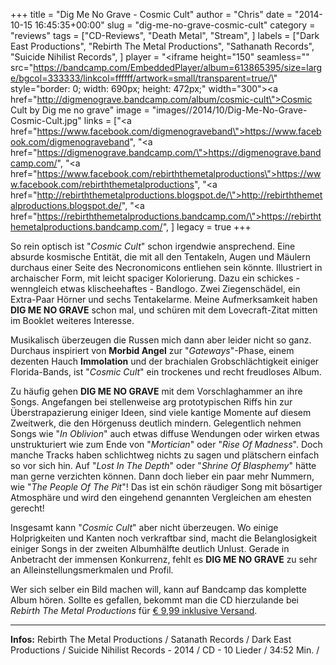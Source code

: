 +++
title = "Dig Me No Grave - Cosmic Cult"
author = "Chris"
date = "2014-10-15 16:45:35+00:00"
slug = "dig-me-no-grave-cosmic-cult"
category = "reviews"
tags = ["CD-Reviews", "Death Metal", "Stream", ]
labels = ["Dark East Productions", "Rebirth The Metal Productions", "Sathanath Records", "Suicide Nihilist Records", ]
player = "<iframe height=\"150\" seamless=\"\" src=\"https://bandcamp.com/EmbeddedPlayer/album=613865395/size=large/bgcol=333333/linkcol=ffffff/artwork=small/transparent=true/\" style=\"border: 0; width: 690px; height: 472px;\" width=\"300\"><a href=\"http://digmenograve.bandcamp.com/album/cosmic-cult\">Cosmic Cult by Dig me no grave</a></iframe>"
image = "images//2014/10/Dig-Me-No-Grave-Cosmic-Cult.jpg"
links = ["<a href=\"https://www.facebook.com/digmenograveband\">https://www.facebook.com/digmenograveband</a>", "<a href=\"https://digmenograve.bandcamp.com/\">https://digmenograve.bandcamp.com/</a>", "<a href=\"https://www.facebook.com/rebirththemetalproductions\">https://www.facebook.com/rebirththemetalproductions</a>", "<a href=\"http://rebirththemetalproductions.blogspot.de/\">http://rebirththemetalproductions.blogspot.de/</a>", "<a href=\"https://rebirththemetalproductions.bandcamp.com/\">https://rebirththemetalproductions.bandcamp.com/</a>", ]
legacy = true
+++

So rein optisch ist "_Cosmic Cult_" schon irgendwie ansprechend. Eine absurde kosmische Entität, die mit all den Tentakeln, Augen und Mäulern durchaus einer Seite des Necronomicons entliehen sein könnte. Illustriert in archaischer Form, mit leicht spaciger Kolorierung. Dazu ein schickes - wenngleich etwas klischeehaftes - Bandlogo. Zwei Ziegenschädel, ein Extra-Paar Hörner und sechs Tentakelarme. Meine Aufmerksamkeit haben **DIG ME NO GRAVE** schon mal, und schüren mit dem Lovecraft-Zitat mitten im Booklet weiteres Interesse.

Musikalisch überzeugen die Russen mich dann aber leider nicht so ganz. Durchaus inspiriert von **Morbid Angel** zur "_Gateways_"-Phase, einem dezenten Hauch **Immolation** und der brachialen Grobschlächtigkeit einiger Florida-Bands, ist "_Cosmic Cult_" ein trockenes und recht freudloses Album.

Zu häufig gehen **DIG ME NO GRAVE** mit dem Vorschlaghammer an ihre Songs. Angefangen bei stellenweise arg prototypischen Riffs hin zur Überstrapazierung einiger Ideen, sind viele kantige Momente auf diesem Zweitwerk, die den Hörgenuss deutlich mindern. Gelegentlich nehmen Songs wie "_In Oblivion_" auch etwas diffuse Wendungen oder wirken etwas unstrukturiert wie zum Ende von "_Mortician_" oder "_Rise Of Madness_". Doch manche Tracks haben schlichtweg nichts zu sagen und plätschern einfach so vor sich hin. Auf "_Lost In The Depth_" oder "_Shrine Of Blasphemy_" hätte man gerne verzichten können.
Dann doch lieber ein paar mehr Nummern, wie "_The People Of The Pit_"! Das ist ein schön räudiger Song mit bösartiger Atmosphäre und wird den eingehend genannten Vergleichen am ehesten gerecht!

Insgesamt kann "_Cosmic Cult_" aber nicht überzeugen. Wo einige Holprigkeiten und Kanten noch verkraftbar sind, macht die Belanglosigkeit einiger Songs in der zweiten Albumhälfte deutlich Unlust. Gerade in Anbetracht der immensen Konkurrenz, fehlt es **DIG ME NO GRAVE** zu sehr an Alleinstellungsmerkmalen und Profil.

Wer sich selber ein Bild machen will, kann auf Bandcamp das komplette Album hören. Sollte es gefallen, bekommt man die CD hierzulande bei _Rebirth The Metal Productions_ für <a href="http://www.ebay.de/itm/Dig-Me-No-Grave-Cosmic-Cult-/151288611879?pt=Kinder_Haushaltsgeraete&amp;hash=item2339810427">€ 9,99 inklusive Versand</a>.





---
**Infos:**
Rebirth The Metal Productions / Satanath Records / Dark East Productions / Suicide Nihilist Records - 2014 / 
CD - 10 Lieder / 34:52 Min. / 

